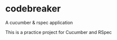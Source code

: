 codebreaker
===========

A cucumber &amp; rspec application

This is a practice project for Cucumber and RSpec
